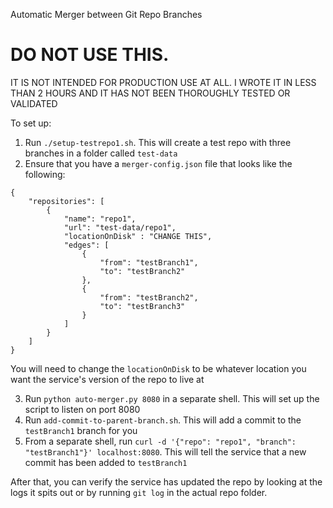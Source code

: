 Automatic Merger between Git Repo Branches
# DO NOT USE THIS. 

IT IS NOT INTENDED FOR PRODUCTION USE AT ALL. I WROTE IT IN LESS THAN 2 HOURS AND IT HAS NOT BEEN THOROUGHLY TESTED OR VALIDATED

To set up:
1. Run `./setup-testrepo1.sh`. This will create a test repo with three branches in a folder called `test-data`
2. Ensure that you have a `merger-config.json` file that looks like the following:

```
{
    "repositories": [
        {
            "name": "repo1",
            "url": "test-data/repo1",
            "locationOnDisk" : "CHANGE THIS",
            "edges": [
                {
                    "from": "testBranch1",
                    "to": "testBranch2"
                },
                {
                    "from": "testBranch2",
                    "to": "testBranch3"
                }
            ]
        }
    ]
}
```

You will need to change the `locationOnDisk` to be whatever location you want the service's version of the repo to live at

3. Run `python auto-merger.py 8080` in a separate shell. This will set up the script to listen on port 8080
4. Run `add-commit-to-parent-branch.sh`. This will add a commit to the `testBranch1` branch for you
5. From a separate shell, run `curl -d '{"repo": "repo1", "branch": "testBranch1"}' localhost:8080`. This will tell the service that a new commit has been added to `testBranch1`

After that, you can verify the service has updated the repo by looking at the logs it spits out or by running `git log` in the actual repo folder.
